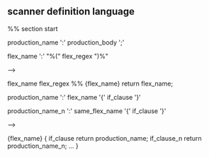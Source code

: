 


scanner definition language
---------------------------

%%    section start

production_name ':'
   production_body
  ';'


flex_name ':'
"%(" flex_regex ")%"

-->

   flex_name  flex_regex
   %%
   {flex_name}  return flex_name;


production_name ':'
   flex_name
   '{' if_clause '}'

production_name_n ':'
   same_flex_name
   '{' if_clause '}'

-->

   {flex_name}   {
        if_clause
           return production_name;
        if_clause_n
           return production_name_n;
        ...
      }